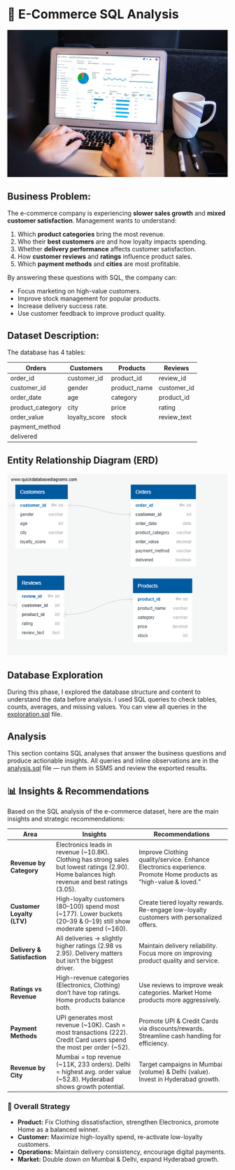 # 🛒 E-Commerce SQL Analysis
![](ecommerce.jpg)
## Business Problem:
The e-commerce company is experiencing **slower sales growth** and **mixed customer satisfaction**.
Management wants to understand:
1. Which **product categories** bring the most revenue.
2. Who their **best customers** are and how loyalty impacts spending.
3. Whether **delivery performance** affects customer satisfaction.
4. How **customer reviews** and **ratings** influence product sales.
5. Which **payment methods** and **cities** are most profitable.

By answering these questions with SQL, the company can:
- Focus marketing on high-value customers.
- Improve stock management for popular products.
- Increase delivery success rate.
- Use customer feedback to improve product quality.

## Dataset Description:
The database has 4 tables:

| **Orders**        | **Customers**   | **Products**    | **Reviews**       |
|------------------|----------------|----------------|-----------------|
| order_id         | customer_id    | product_id     | review_id       |
| customer_id      | gender         | product_name   | customer_id     |
| order_date       | age            | category       | product_id      |
| product_category | city           | price          | rating          |
| order_value      | loyalty_score  | stock          | review_text     |
| payment_method   |                |                |                 |
| delivered        |                |                |                 |

## Entity Relationship Diagram (ERD)
![](ERD.png)

## Database Exploration
During this phase, I explored the database structure and content to understand the data before analysis.
I used SQL queries to check tables, counts, averages, and missing values.
You can view all queries in the [exploration.sql](exploration.sql) 
 file.

## Analysis
This section contains SQL analyses that answer the business questions and produce actionable insights.
All queries and inline observations are in the [analysis.sql](analysis.sql)
 file — run them in SSMS and review the exported results.

 ## 📊 Insights & Recommendations

Based on the SQL analysis of the e-commerce dataset, here are the main insights and strategic recommendations:

| **Area**                  | **Insights**                                                                 | **Recommendations**                                                                 |
|----------------------------|------------------------------------------------------------------------------|-------------------------------------------------------------------------------------|
| **Revenue by Category**    | Electronics leads in revenue (~10.8K). Clothing has strong sales but lowest ratings (2.90). Home balances high revenue and best ratings (3.05). | Improve Clothing quality/service. Enhance Electronics experience. Promote Home products as “high-value & loved.” |
| **Customer Loyalty (LTV)** | High-loyalty customers (80–100) spend most (~177). Lower buckets (20–39 & 0–19) still show moderate spend (~160). | Create tiered loyalty rewards. Re-engage low-loyalty customers with personalized offers. |
| **Delivery & Satisfaction**| All deliveries → slightly higher ratings (2.98 vs 2.95). Delivery matters but isn’t the biggest driver. | Maintain delivery reliability. Focus more on improving product quality and service. |
| **Ratings vs Revenue**     | High-revenue categories (Electronics, Clothing) don’t have top ratings. Home products balance both. | Use reviews to improve weak categories. Market Home products more aggressively. |
| **Payment Methods**        | UPI generates most revenue (~10K). Cash = most transactions (222). Credit Card users spend the most per order (~52). | Promote UPI & Credit Cards via discounts/rewards. Streamline cash handling for efficiency. |
| **Revenue by City**        | Mumbai = top revenue (~11K, 233 orders). Delhi = highest avg. order value (~52.8). Hyderabad shows growth potential. | Target campaigns in Mumbai (volume) & Delhi (value). Invest in Hyderabad growth. |

### 🎯 Overall Strategy
- **Product:** Fix Clothing dissatisfaction, strengthen Electronics, promote Home as a balanced winner.
- **Customer:** Maximize high-loyalty spend, re-activate low-loyalty customers.
- **Operations:** Maintain delivery consistency, encourage digital payments.
- **Market:** Double down on Mumbai & Delhi, expand Hyderabad growth.

 
